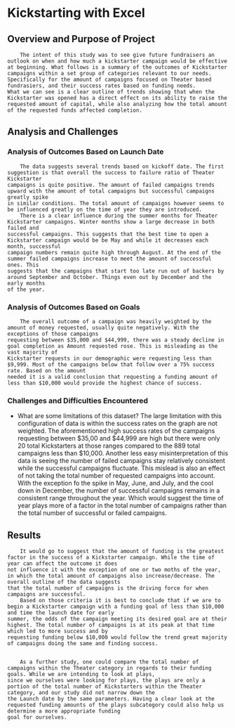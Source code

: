 # Kickstarting with Excel

## Overview and Purpose of Project
    
        The intent of this study was to see give future fundraisers an outlook on when and how much a kickstarter campaign would be effective
    at beginning. What follows is a summary of the outcomes of Kickstarter campaigns within a set group of categories relevant to our needs. 
    Specifically for the amount of campaigns focused on Theater based fundrasiers, and their success rates based on funding needs.
    What we can see is a clear outline of trends showing that when the Kickstarter was opened has a direct effect on its ability to raise the
    requested amount of capital, while also analyzing how the total amount of the requested funds affected completion.


## Analysis and Challenges

### Analysis of Outcomes Based on Launch Date

        The data suggests several trends based on kickoff date. The first suggestion is that overall the success to failure ratio of Theater Kickstarter
    campaigns is quite positive. The amount of failed campaigns trends upward with the amount of total campaigns but successful campaigns greatly spike
    in similar conditions. The total amount of campaigns however seems to be influenced greatly on the time of year they are introduced.
        There is a clear influence during the summer months for Theater Kickstarter campaigns. Winter months show a large decrease in both failed and
    successful campaigns. This suggests that the best time to open a Kickstarter campaign would be be May and while it decreases each month, successful
    campaign numbers remain quite high through August. At the end of the summer failed campaigns increase to meet the amount of successful ones. This
    suggests that the campaigns that start too late run out of backers by around September and October. Things even out by December and the early months
    of the year.

### Analysis of Outcomes Based on Goals

        The overall outcome of a campaign was heavily weighted by the amount of money requested, usually quite negatively. With the exceptions of those campaigns
    requesting between $35,000 and $44,999, there was a steady decline in goal completion as Amount requested rose. This is misleading as the vast majority of 
    Kickstarter requests in our demographic were requesting less than $9,999. Most of the campaigns below that follow over a 75% success rate. Based on the amount
    needed it is a valid conclusion that requesting a funding amount of less than $10,000 would provide the highest chance of success.

### Challenges and Difficulties Encountered

- What are some limitations of this dataset?
        The large limitation with this configuration of data is within the success rates on the graph are not weighted. The aforementioned high success rates of the
    campaigns requesting between $35,00 and $44,999 are high but there were only 20 total Kickstarters at those ranges compared to the 889 total campaigns less than $10,000.
        Another less easy misinterpretation of this data is seeing the number of failed campaigns stay relatively consistent while the successful campaigns fluctuate. This
    mislead is also an effect of not taking the total number of requested campaigns into account. With the exception fo the spike in May, June, and July, and the cool down in
    December, the number of successful campaigns remains in a consistent range throughout the year. Which would suggest the time of year plays more of a factor in the total
    number of campaigns rather than the total number of successful or failed campaigns.

## Results

        It would go to suggest that the amount of funding is the greatest factor in the success of a Kickstarter campaign. While the time of year can affect the outcome it does
    not influence it with the exception of one or two moths of the year, in which the total amount of campaigns also increase/decrease. The overall outline of the data suggests
    that the total number of campaigns is the driving force for when campaigns are successful. 
        Based on those criteria it is best to conclude that if we are to begin a Kickstarter campaign with a funding goal of less than $10,000 and time the launch date for early
    summer, the odds of the campaign meeting its desired goal are at their highest. The total number of campaigns is at its peak at that time which led to more success and by
    requesting funding below $10,000 would follow the trend great majority of campaigns doing the same and finding success.


        As a further study, one could compare the total number of campaigns within the Theater category in regards to their funding goals. While we are intending to look at plays,
    since we ourselves were looking for plays, the plays are only a portion of the total number of Kickstarters within the Theater category, and our study did not narrow down the
    the Launch date by the same parameters. Having a clear look at the requested funding amounts of the plays subcategory could also help us determine a more appropriate funding
    goal for ourselves.